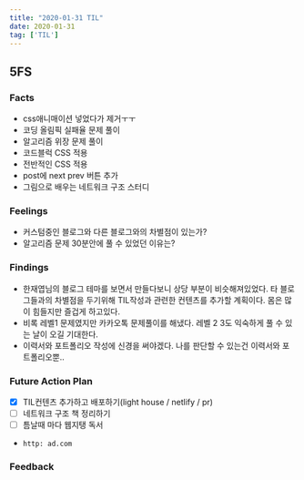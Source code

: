 ```yaml
---
title: "2020-01-31 TIL"
date: 2020-01-31
tag: ['TIL']
---
```


## 5FS

### Facts

- css애니매이션 넣었다가 제거ㅜㅜ
- 코딩 올림픽 실패율 문제 풀이
- 알고리즘 위장 문제 풀이
- 코드블럭 CSS 적용
- 전반적인 CSS 적용
- post에 next prev 버튼 추가
- 그림으로 배우는 네트워크 구조 스터디

### Feelings

- 커스텀중인 블로그와 다른 블로그와의 차별점이 있는가?
- 알고리즘 문제 30분안에 풀 수 있었던 이유는?

### Findings

- 한재엽님의 블로그 테마를 보면서 만들다보니 상당 부분이 비슷해져있었다. 타 블로그들과의 차별점을 두기위해 TIL작성과 관련한 컨텐츠를 추가할 계획이다. 몸은 많이 힘들지만 즐겁게 하고있다.
- 비록 레벨1 문제였지만 카카오톡 문제풀이를 해냈다. 레벨 2 3도 익숙하게 풀 수 있는 날이 오길 기대한다.
- 이력서와 포트폴리오 작성에 신경을 써야겠다. 나를 판단할 수 있는건 이력서와 포트폴리오뿐..

### Future Action Plan

- [x] TIL컨텐츠 추가하고 배포하기(light house / netlify / pr)
- [ ] 네트워크 구조 책 정리하기
- [ ] 틈날때 마다 웹지탱 독서
- `http: ad.com`

### Feedback
